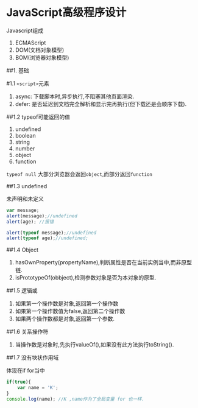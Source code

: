 # JavaScript高级程序设计

Javascript组成

1. ECMAScript
2. DOM(文档对象模型)
3. BOM(浏览器对象模型)


##1. 基础

#1.1 `<script>`元素

1. async: 下载脚本时,异步执行,不阻塞其他页面渲染.
2. defer: 是否延迟到文档完全解析和显示完再执行(但下载还是会顺序下载).

##1.2 typeof可能返回的值

1. undefined
2. boolean
3. string
4. number
5. object
6. function

`typeof null` 大部分浏览器会返回`object`,而部分返回`function`

##1.3 undefined

未声明和未定义

```javascript
var message;
alert(message);//undefined
alert(age); //报错

alert(typeof message);//undefined
alert(typeof age);//undefined;
```
##1.4 Object

1. hasOwnProperty(propertyName),判断属性是否在当前实例当中,而非原型链.
2. isPrototypeOf(obbject),检测参数对象是否为本对象的原型.

##1.5 逻辑或

1. 如果第一个操作数是对象,返回第一个操作数
2. 如果第一个操作数值为false,返回第二个操作数
3. 如果两个操作数都是对象,返回第一个参数.

##1.6 关系操作符

1. 当操作数是对象时,先执行valueOf(),如果没有此方法执行toString().

##1.7 没有块状作用域

体现在if for当中

```javascript
if(true){
    var name = 'K';
}
console.log(name); //K ,name作为了全局变量 for 也一样.
```


